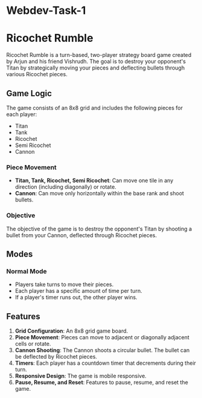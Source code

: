 # Webdev-Task-1
# Ricochet Rumble

Ricochet Rumble is a turn-based, two-player strategy board game created by Arjun and his friend Vishrudh. The goal is to destroy your opponent's Titan by strategically moving your pieces and deflecting bullets through various Ricochet pieces. 

## Game Logic

The game consists of an 8x8 grid and includes the following pieces for each player:
- Titan
- Tank
- Ricochet
- Semi Ricochet
- Cannon

### Piece Movement
- **Titan, Tank, Ricochet, Semi Ricochet**: Can move one tile in any direction (including diagonally) or rotate.
- **Cannon**: Can move only horizontally within the base rank and shoot bullets.

### Objective
The objective of the game is to destroy the opponent's Titan by shooting a bullet from your Cannon, deflected through Ricochet pieces.

## Modes

### Normal Mode
- Players take turns to move their pieces.
- Each player has a specific amount of time per turn.
- If a player's timer runs out, the other player wins.

## Features

1. **Grid Configuration**: An 8x8 grid game board.
2. **Piece Movement**: Pieces can move to adjacent or diagonally adjacent cells or rotate.
3. **Cannon Shooting**: The Cannon shoots a circular bullet. The bullet can be deflected by Ricochet pieces.
4. **Timers**: Each player has a countdown timer that decrements during their turn.
5. **Responsive Design**: The game is mobile responsive.
6. **Pause, Resume, and Reset**: Features to pause, resume, and reset the game.
